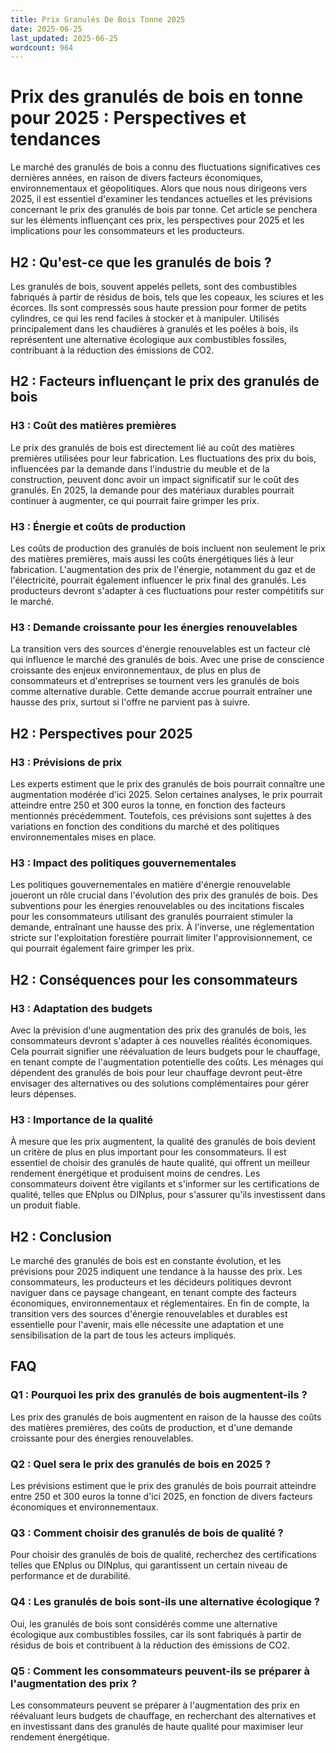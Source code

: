 ```yaml
---
title: Prix Granulés De Bois Tonne 2025
date: 2025-06-25
last_updated: 2025-06-25
wordcount: 964
---
```


# Prix des granulés de bois en tonne pour 2025 : Perspectives et tendances

Le marché des granulés de bois a connu des fluctuations significatives ces dernières années, en raison de divers facteurs économiques, environnementaux et géopolitiques. Alors que nous nous dirigeons vers 2025, il est essentiel d'examiner les tendances actuelles et les prévisions concernant le prix des granulés de bois par tonne. Cet article se penchera sur les éléments influençant ces prix, les perspectives pour 2025 et les implications pour les consommateurs et les producteurs.

## H2 : Qu'est-ce que les granulés de bois ?

Les granulés de bois, souvent appelés pellets, sont des combustibles fabriqués à partir de résidus de bois, tels que les copeaux, les sciures et les écorces. Ils sont compressés sous haute pression pour former de petits cylindres, ce qui les rend faciles à stocker et à manipuler. Utilisés principalement dans les chaudières à granulés et les poêles à bois, ils représentent une alternative écologique aux combustibles fossiles, contribuant à la réduction des émissions de CO2.

## H2 : Facteurs influençant le prix des granulés de bois

### H3 : Coût des matières premières

Le prix des granulés de bois est directement lié au coût des matières premières utilisées pour leur fabrication. Les fluctuations des prix du bois, influencées par la demande dans l'industrie du meuble et de la construction, peuvent donc avoir un impact significatif sur le coût des granulés. En 2025, la demande pour des matériaux durables pourrait continuer à augmenter, ce qui pourrait faire grimper les prix.

### H3 : Énergie et coûts de production

Les coûts de production des granulés de bois incluent non seulement le prix des matières premières, mais aussi les coûts énergétiques liés à leur fabrication. L'augmentation des prix de l'énergie, notamment du gaz et de l'électricité, pourrait également influencer le prix final des granulés. Les producteurs devront s'adapter à ces fluctuations pour rester compétitifs sur le marché.

### H3 : Demande croissante pour les énergies renouvelables

La transition vers des sources d'énergie renouvelables est un facteur clé qui influence le marché des granulés de bois. Avec une prise de conscience croissante des enjeux environnementaux, de plus en plus de consommateurs et d'entreprises se tournent vers les granulés de bois comme alternative durable. Cette demande accrue pourrait entraîner une hausse des prix, surtout si l'offre ne parvient pas à suivre.

## H2 : Perspectives pour 2025

### H3 : Prévisions de prix

Les experts estiment que le prix des granulés de bois pourrait connaître une augmentation modérée d'ici 2025. Selon certaines analyses, le prix pourrait atteindre entre 250 et 300 euros la tonne, en fonction des facteurs mentionnés précédemment. Toutefois, ces prévisions sont sujettes à des variations en fonction des conditions du marché et des politiques environnementales mises en place.

### H3 : Impact des politiques gouvernementales

Les politiques gouvernementales en matière d'énergie renouvelable joueront un rôle crucial dans l'évolution des prix des granulés de bois. Des subventions pour les énergies renouvelables ou des incitations fiscales pour les consommateurs utilisant des granulés pourraient stimuler la demande, entraînant une hausse des prix. À l'inverse, une réglementation stricte sur l'exploitation forestière pourrait limiter l'approvisionnement, ce qui pourrait également faire grimper les prix.

## H2 : Conséquences pour les consommateurs

### H3 : Adaptation des budgets

Avec la prévision d'une augmentation des prix des granulés de bois, les consommateurs devront s'adapter à ces nouvelles réalités économiques. Cela pourrait signifier une réévaluation de leurs budgets pour le chauffage, en tenant compte de l'augmentation potentielle des coûts. Les ménages qui dépendent des granulés de bois pour leur chauffage devront peut-être envisager des alternatives ou des solutions complémentaires pour gérer leurs dépenses.

### H3 : Importance de la qualité

À mesure que les prix augmentent, la qualité des granulés de bois devient un critère de plus en plus important pour les consommateurs. Il est essentiel de choisir des granulés de haute qualité, qui offrent un meilleur rendement énergétique et produisent moins de cendres. Les consommateurs doivent être vigilants et s'informer sur les certifications de qualité, telles que ENplus ou DINplus, pour s'assurer qu'ils investissent dans un produit fiable.

## H2 : Conclusion

Le marché des granulés de bois est en constante évolution, et les prévisions pour 2025 indiquent une tendance à la hausse des prix. Les consommateurs, les producteurs et les décideurs politiques devront naviguer dans ce paysage changeant, en tenant compte des facteurs économiques, environnementaux et réglementaires. En fin de compte, la transition vers des sources d'énergie renouvelables et durables est essentielle pour l'avenir, mais elle nécessite une adaptation et une sensibilisation de la part de tous les acteurs impliqués.

## FAQ

### Q1 : Pourquoi les prix des granulés de bois augmentent-ils ?

Les prix des granulés de bois augmentent en raison de la hausse des coûts des matières premières, des coûts de production, et d'une demande croissante pour des énergies renouvelables.

### Q2 : Quel sera le prix des granulés de bois en 2025 ?

Les prévisions estiment que le prix des granulés de bois pourrait atteindre entre 250 et 300 euros la tonne d'ici 2025, en fonction de divers facteurs économiques et environnementaux.

### Q3 : Comment choisir des granulés de bois de qualité ?

Pour choisir des granulés de bois de qualité, recherchez des certifications telles que ENplus ou DINplus, qui garantissent un certain niveau de performance et de durabilité.

### Q4 : Les granulés de bois sont-ils une alternative écologique ?

Oui, les granulés de bois sont considérés comme une alternative écologique aux combustibles fossiles, car ils sont fabriqués à partir de résidus de bois et contribuent à la réduction des émissions de CO2.

### Q5 : Comment les consommateurs peuvent-ils se préparer à l'augmentation des prix ?

Les consommateurs peuvent se préparer à l'augmentation des prix en réévaluant leurs budgets de chauffage, en recherchant des alternatives et en investissant dans des granulés de haute qualité pour maximiser leur rendement énergétique.